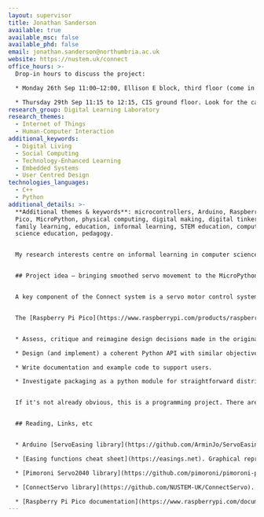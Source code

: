```yaml
---
layout: supervisor
title: Jonathan Sanderson
available: true
available_msc: false
available_phd: false
email: jonathan.sanderson@northumbria.ac.uk
website: https://nustem.uk/connect
office_hours: >-
  Drop-in hours to discuss the project:   

  * Monday 26th Sep 11:00–12:00, Ellison E block, third floor (come in via the Zone entrance on Northumberland Road, follow signs to Think Lab).

  * Thursday 29th Sep 11:15 to 12:15, CIS ground floor. Look for the cardboard puppet.
research_group: Digital Learning Laboratory
research_themes:
  - Internet of Things
  - Human-Computer Interaction
additional_keywords:
  - Digital Living
  - Social Computing
  - Technology-Enhanced Learning
  - Embedded Systems
  - User Centred Design
technologies_languages:
  - C++
  - Python
additional_details: >-
  **Additional themes & keywords**: microcontrollers, Arduino, Raspberry Pi, Pi
  Pico, MicroPython, physical computing, digital making, digital tinkering,
  family learning, education, informal learning, STEM education, computer
  science education, pedagogy.


  My research interests centre on informal learning in computer science. A live outreach/engagement project, [Connect](https://nustem.uk/connect/), involves late primary-aged children (approx. 9-11 years old) working alongside their parents/carers to build electromechanical puppets operated by a microcontroller. The controllers are networked and use IoT protocols to exchange simple 'mood' messages between puppets. The task, workshop activities, mechanical and coding components are all tailored with the aim of prompting exploratory, 'tinkering' behaviour and conversations amongst participants.


  ## Project idea – bringing smoothed servo movement to the MicroPython ecosystem


  A key component of the Connect system is a servo motor control system, which builds on established libraries to allow the programmer to articulate complex animation sequences with minimal code. The current library is written in C++ and targets the Arduino platform.


  The [Raspberry Pi Pico](https://www.raspberrypi.com/products/raspberry-pi-pico/) platform is rapidly growing in popularity, particularly with the MicroPython runtime. This project would therefore aim to port the existing C++/Arduino servo animation library to MicroPython/Pi Pico. Along the way, you might:


  * Assess, critique and reimagine design decisions made in the original (Arduino) implementation.

  * Design (and implement) a coherent Python API with similar objectives.

  * Write documentation and example code to support users.

  * Investigate packaging as a python module for straightforward distribution and use.


  If it's not already obvious, this is a programming project. There are some slightly gnarly corners to navigate, several digressions or extensions you might choose to pursue, and some simplifications which could be made if necessary. You'll also be working in the constrained environment of microcontrollers. Oh, and: playing with cute cardboard robots.


  ## Reading, Links, etc


  * Arduino [ServoEasing library](https://github.com/ArminJo/ServoEasing). Very comprehensive library, well documented and commented. Targets multiple Arduino hardware environments, which can make tracing the code a little complex.

  * [Easing functions cheat sheet](https://easings.net). Graphical representations of easing functions, with (TypeScript) code examples.

  * [Pimoroni Servo2040 library](https://github.com/pimoroni/pimoroni-pico/tree/main/micropython/modules/servo). Current state-of-the-art MicroPython servo implementation. See also the corresponding [MicroPython examples](https://github.com/pimoroni/pimoroni-pico/tree/main/micropython/examples/servo2040), including [this eased movement example](https://github.com/pimoroni/pimoroni-pico/blob/main/micropython/examples/servo2040/simple_easing.py). Note that this library is Pico-specific, when MicroPython itself is highly portable across platforms and architectures. You may wish to explore the implications of this.

  * [ConnectServo library](https://github.com/NUSTEM-UK/ConnectServo). My (hacky?) Arduino library which implements a subclass of ServoEasing with per-servo movement queues and servo-to-servo messaging. It's worth noting that ServoEasing (above) has recently added some similar functionality, which may present an alternative implementation model.

  * [Raspberry Pi Pico documentation](https://www.raspberrypi.com/documentation/microcontrollers/raspberry-pi-pico.html).
---
```


